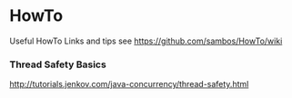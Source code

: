 # HowTo
Useful HowTo Links and tips
see https://github.com/sambos/HowTo/wiki


### Thread Safety Basics
http://tutorials.jenkov.com/java-concurrency/thread-safety.html
